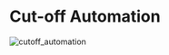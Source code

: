 # Cut-off Automation
![cutoff_automation](https://github.com/user-attachments/assets/c170cb9c-e205-49c3-ad1f-db81785d1ce9)
